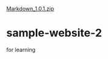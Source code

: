 [Markdown_1.0.1.zip](https://github.com/Blake31/sample-website-2/files/9623835/Markdown_1.0.1.zip)
# sample-website-2
for learning
